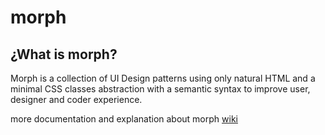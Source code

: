 # morph

## ¿What is morph?

Morph is a collection of UI Design patterns using only natural HTML and a minimal CSS classes abstraction with a semantic syntax to improve user, designer and coder experience.

more documentation and explanation about morph [wiki](https://github.com/techfano/morph/wiki/About-Morph)
